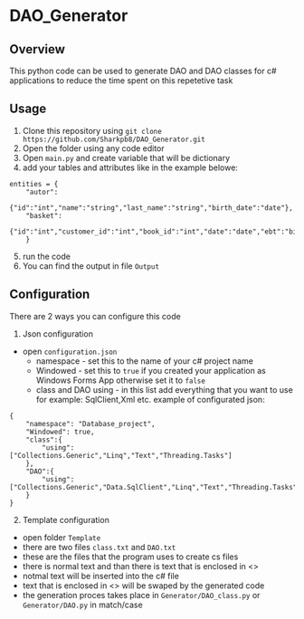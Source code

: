 # DAO_Generator

## Overview
This python code can be used to generate DAO and DAO classes for c# applications to reduce the time spent on this repetetive task

## Usage
1. Clone this repository using `git clone https://github.com/Sharkpb8/DAO_Generator.git`
2. Open the folder using any code editor
3. Open `main.py` and create variable that will be dictionary 
4. add your tables and attributes like in the example belowe:
```
entities = {
    "autor":
    {"id":"int","name":"string","last_name":"string","birth_date":"date"},
    "basket":
    {"id":"int","customer_id":"int","book_id":"int","date":"date","ebt":"bit"}
    }
```
5. run the code
6. You can find the output in file `Output`

## Configuration
There are 2 ways you can configure this code
1. Json configuration
- open `configuration.json`
    -  namespace - set this to the name of your c# project name
    -  Windowed - set this to `true` if you created your application as Windows Forms App otherwise set it to `false`
    -  class and DAO using - in this list add everything that you want to use for example: SqlClient,Xml etc.
example of configurated json:
```
{
    "namespace": "Database_project",
    "Windowed": true,
    "class":{
        "using":["Collections.Generic","Linq","Text","Threading.Tasks"]
    },
    "DAO":{
        "using":["Collections.Generic","Data.SqlClient","Linq","Text","Threading.Tasks","Xml"]
    }
}
```

2. Template configuration
- open folder `Template`
- there are two files `class.txt` and `DAO.txt`
- these are the files that the program uses to create cs files
- there is normal text and than there is text that is enclosed in <>
- notmal text will be inserted into the c# file
- text that is enclosed in <> will be swaped by the generated code
- the generation proces takes place in `Generator/DAO_class.py` or `Generator/DAO.py` in match/case